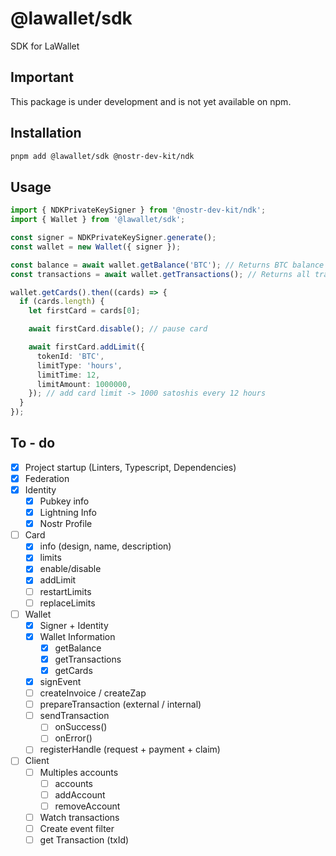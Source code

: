 # @lawallet/sdk

SDK for LaWallet

## Important

This package is under development and is not yet available on npm.

## Installation

```bash
pnpm add @lawallet/sdk @nostr-dev-kit/ndk
```

## Usage

```ts
import { NDKPrivateKeySigner } from '@nostr-dev-kit/ndk';
import { Wallet } from '@lawallet/sdk';

const signer = NDKPrivateKeySigner.generate();
const wallet = new Wallet({ signer });

const balance = await wallet.getBalance('BTC'); // Returns BTC balance in millisatoshis
const transactions = await wallet.getTransactions(); // Returns all transactions

wallet.getCards().then((cards) => {
  if (cards.length) {
    let firstCard = cards[0];

    await firstCard.disable(); // pause card

    await firstCard.addLimit({
      tokenId: 'BTC',
      limitType: 'hours',
      limitTime: 12,
      limitAmount: 1000000,
    }); // add card limit -> 1000 satoshis every 12 hours
  }
});
```

## To - do

- [x] Project startup (Linters, Typescript, Dependencies)
- [x] Federation
- [x] Identity
  - [x] Pubkey info
  - [x] Lightning Info
  - [x] Nostr Profile
- [ ] Card
  - [x] info (design, name, description)
  - [x] limits
  - [x] enable/disable
  - [x] addLimit
  - [ ] restartLimits
  - [ ] replaceLimits
- [ ] Wallet
  - [x] Signer + Identity
  - [x] Wallet Information
    - [x] getBalance
    - [x] getTransactions
    - [x] getCards
  - [x] signEvent
  - [ ] createInvoice / createZap
  - [ ] prepareTransaction (external / internal)
  - [ ] sendTransaction
    - [ ] onSuccess()
    - [ ] onError()
  - [ ] registerHandle (request + payment + claim)
- [ ] Client
  - [ ] Multiples accounts
    - [ ] accounts
    - [ ] addAccount
    - [ ] removeAccount
  - [ ] Watch transactions
  - [ ] Create event filter
  - [ ] get Transaction (txId)
